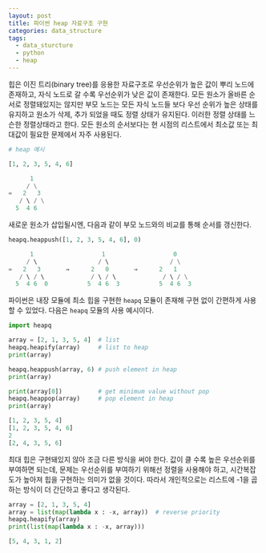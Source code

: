 ```yaml
---
layout: post
title: 파이썬 heap 자료구조 구현
categories: data_structure
tags:
  - data_sturcture
  - python
  - heap
---
```


힙은 이진 트리(binary tree)를 응용한 자료구조로 우선순위가 높은 값이 뿌리 노드에 존재하고, 자식 노드로 갈 수록 우선순위가 낮은 값이 존재한다. 모든 원소가 올바른 순서로 정렬돼있지는 않지만 부모 노드는 모든 자식 노드들 보다 우선 순위가 높은 상태를 유지하고 원소가 삭제, 추가 되었을 때도 정렬 상태가 유지된다. 이러한 정렬 상태를 느슨한 정렬상태라고 한다. 모든 원소의 순서보다는 현 시점의 리스트에서 최소값 또는 최대값이 필요한 문제에서 자주 사용된다.

```python
# heap 예시

[1, 2, 3, 5, 4, 6]

      1
     / \
=   2   3
   / \ / \
  5  4 6
```

새로운 원소가 삽입될시엔, 다음과 같이 부모 노드와의 비교를 통해 순서를 갱신한다.


```python
heapq.heappush([1, 2, 3, 5, 4, 6], 0)

      1                   1                   0
     / \                 / \                 / \
=   2   3       ⇒      2   0       ⇒      2   1
   / \ / \             / \ / \             / \ / \
  5  4 6  0           5  4 6  3           5  4 6  3
```


파이썬은 내장 모듈에 최소 힙을 구현한 `heapq` 모듈이 존재해 구현 없이 간편하게 사용할 수 있었다. 다음은 `heapq` 모듈의 사용 예시이다.

```python
import heapq

array = [2, 1, 3, 5, 4]  # list
heapq.heapify(array)     # list to heap
print(array)

heapq.heappush(array, 6) # push element in heap
print(array)

print(array[0])          # get minimum value without pop    
heapq.heappop(array)     # pop element in heap
print(array)
```

```python
[1, 2, 3, 5, 4]
[1, 2, 3, 5, 4, 6]
2
[2, 4, 3, 5, 6]
```

최대 힙은 구현돼있지 않아 조금 다른 방식을 써야 한다. 값이 클 수록 높은 우선순위를 부여하면 되는데, 문제는 우선순위를 부여하기 위해선 정렬을 사용해야 하고, 시간복잡도가 높아져 힙을 구현하는 의미가 없을 것이다. 따라서 개인적으로는 리스트에 -1을 곱하는 방식이 더 간단하고 좋다고 생각된다.

```python
array = [2, 1, 3, 5, 4]
array = list(map(lambda x : -x, array))  # reverse priority
heapq.heapify(array)
print(list(map(lambda x : -x, array)))
```

```python
[5, 4, 3, 1, 2]
```
